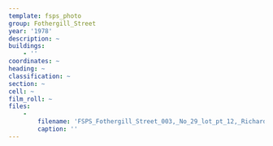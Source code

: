 ```yaml
---
template: fsps_photo
group: Fothergill_Street
year: '1978'
description: ~
buildings:
    - ''
coordinates: ~
heading: ~
classification: ~
section: ~
cell: ~
film_roll: ~
files:
    -
        filename: 'FSPS_Fothergill_Street_003,_No_29_lot_pt_12,_Richard_William_and_Patience_Hook,_9-8-F,_1978.png'
        caption: ''
---
```

